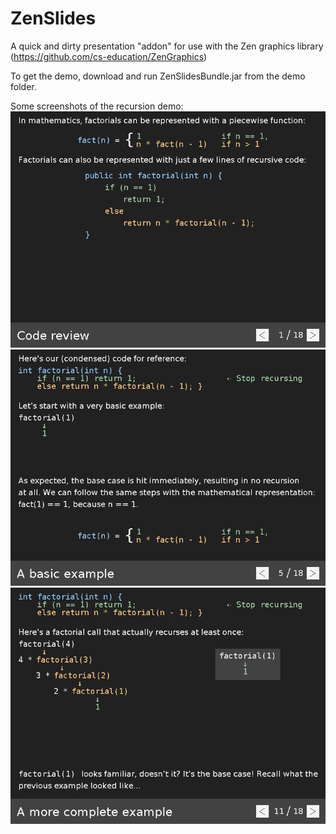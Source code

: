 # ZenSlides
A quick and dirty presentation "addon" for use with the Zen graphics library (https://github.com/cs-education/ZenGraphics)

To get the demo, download and run ZenSlidesBundle.jar from the demo folder.

Some screenshots of the recursion demo:
![Recursion demo](https://github.com/jkchen2/ZenSlides/raw/master/demos/screenshots/rd0.png)
![Recursion demo](https://github.com/jkchen2/ZenSlides/raw/master/demos/screenshots/rd1.png)
![Recursion demo](https://github.com/jkchen2/ZenSlides/raw/master/demos/screenshots/rd2.png)
